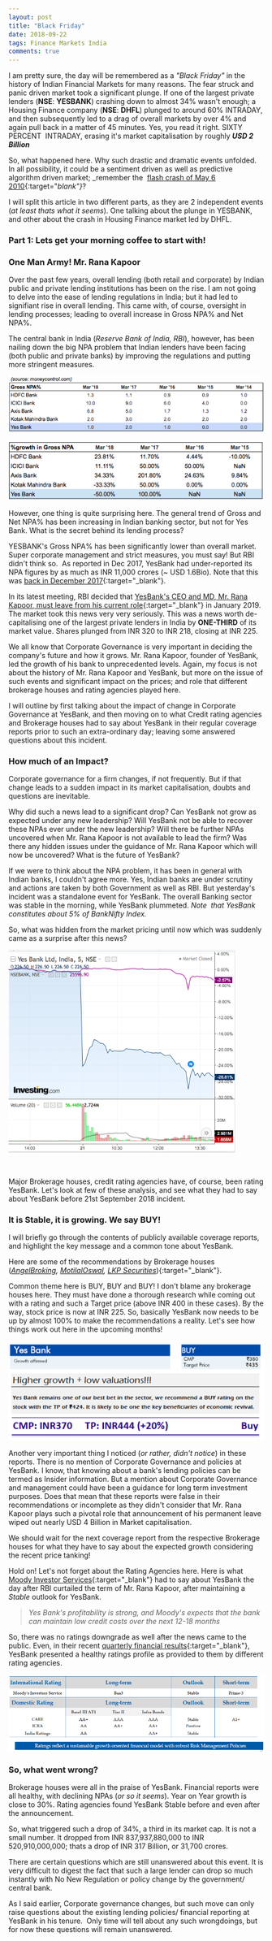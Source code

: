 ```yaml
---
layout: post
title: "Black Friday"
date: 2018-09-22
tags: Finance Markets India 
comments: true
---
```


I am pretty sure, the day will be remembered as a _"Black Friday"_ in the history of Indian Financial Markets for many reasons. The fear struck and panic driven market took a significant plunge. If one of the largest private lenders (**NSE**: **YESBANK**) crashing down to almost 34% wasn't enough; a Housing Finance company (**NSE**: **DHFL**) plunged to around 60% INTRADAY, and then subsequently led to a drag of overall markets by over 4% and again pull back in a matter of 45 minutes. Yes, you read it right. SIXTY PERCENT  INTRADAY, erasing it's market capitalisation by roughly _**USD 2 Billion**_

So, what happened here. Why such drastic and dramatic events unfolded. In all possibility, it could be a sentiment driven as well as predictive algorithm driven market; _remember the  [flash crash of May 6 2010](https://en.m.wikipedia.org/wiki/2010_Flash_Crash?wprov=sfla1){:target="_blank"}_?

I will split this article in two different parts, as they are 2 independent events (_at least thats what it seems_). One talking about the plunge in YESBANK, and other about the crash in Housing Finance market led by DHFL.

### Part 1: Lets get your morning coffee to start with!


### One Man Army! Mr. Rana Kapoor

Over the past few years, overall lending (both retail and corporate) by Indian public and private lending institutions has been on the rise. I am not going to delve into the ease of lending regulations in India; but it had led to signifiant rise in overall lending. This came with, of course, oversight in lending processes; leading to overall increase in Gross NPA% and Net NPA%.

The central bank in India (_Reserve Bank of India, RBI_), however, has been nailing down the big NPA problem that Indian lenders have been facing (both public and private banks) by improving the regulations and putting more stringent measures.

<p> 
<img src="/data/pics/2018/09/screen-shot-2018-09-22-at-11-21-22-am.png" alt="Gross NPA" text-align="left" />
</p>

<p> 
<img src="/data/pics/2018/09/screen-shot-2018-09-22-at-11-21-37-am.png" alt="Gross NPA growth" text-align="left" />
</p>

However, one thing is quite surprising here. The general trend of Gross and Net NPA% has been increasing in Indian banking sector, but not for Yes Bank. What is the secret behind its lending process?

YESBANK's Gross NPA% has been significantly lower than overall market. Super corporate management and strict measures, you must say! But RBI didn't think so.  As reported in Dec 2017, YesBank had under-reported its NPA figures by as much as INR 11,000 crores (~ USD 1.6Bio). Note that this was [back in December 2017](https://www.thehindubusinessline.com/money-and-banking/massive-npa-underreporting-rbi-says-no-rules-changed/article9984389.ece){:target="_blank"}.

In its latest meeting, RBI decided that [YesBank's CEO and MD, Mr. Rana Kapoor, must leave from his current role](https://www.bloombergquint.com/business/2018/09/19/rbi-gives-yes-banks-rana-kapoor-only-three-more-months-as-md-and-ceo){:target="_blank"} in January 2019\. The market took this news very very seriously. This was a news worth de-capitalising one of the largest private lenders in India by __ONE-THIRD__ of its market value. Shares plunged from INR 320 to INR 218, closing at INR 225.

We all know that Corporate Governance is very important in deciding the company's future and how it grows. Mr. Rana Kapoor, founder of YesBank, led the growth of his bank to unprecedented levels. Again, my focus is not about the history of Mr. Rana Kapoor and YesBank, but more on the issue of such events and significant impact on the prices; and role that different brokerage houses and rating agencies played here.

I will outline by first talking about the impact of change in Corporate Governance at YesBank, and then moving on to what Credit rating agencies and Brokerage houses had to say about YesBank in their regular coverage reports prior to such an extra-ordinary day; leaving some answered questions about this incident.

### How much of an Impact?

Corporate governance for a firm changes, if not frequently. But if that change leads to a sudden impact in its market capitalisation, doubts and questions are inevitable.

Why did such a news lead to a significant drop? Can YesBank not grow as expected under any new leadership? Will YesBank not be able to recover these NPAs ever under the new leadership? Will there be further NPAs uncovered when Mr. Rana Kapoor is not available to lead the firm? Was there any hidden issues under the guidance of Mr. Rana Kapoor which will now be uncovered? What is the future of YesBank?

If we were to think about the NPA problem, it has been in general with Indian banks, I couldn't agree more. Yes, Indian banks are under scrutiny and actions are taken by both Government as well as RBI. But yesterday's incident was a standalone event for YesBank. The overall Banking sector was stable in the morning, while YesBank plummeted. _Note  that YesBank constitutes about 5% of BankNifty Index._

So, what was hidden from the market pricing until now which was suddenly came as a surprise after this news?

<p class="aligncenter"> 
<img src="/data/pics/2018/09/screen-shot-2018-09-22-at-4-40-25-pm.png" alt="Nifty vs YesBank" height="400" />
</p>
 


Major Brokerage houses, credit rating agencies have, of course, been rating YesBank. Let's look at few of these analysis, and see what they had to say about YesBank before 21st September 2018 incident.

### It is Stable, it is growing. We say BUY!

I will briefly go through the contents of publicly available coverage reports, and highlight the key message and a common tone about YesBank.

Here are some of the recommendations by Brokerage houses (_[AngelBroking](http://web.angelbackoffice.com/research/archives/fundamental/company_reports/AngelBrokingResearch_YES%20Bank_IC_180718.pdf), [MotilalOswal](https://www.motilaloswal.com/site/rreports/636682807903819202.pdf), [LKP Securities](http://www.lkpsec.com/Admin/Research/636540368816243897YesBank_IC_LKP_Feb_18.pdf)_){:target="_blank"}.

Common theme here is BUY, BUY and BUY! I don't blame any brokerage houses here. They must have done a thorough research while coming out with a rating and such a Target price (above INR 400 in these cases). By the way, stock price is now at INR 225. So, basically YesBank now needs to be up by almost 100% to make the recommendations a reality. Let's see how things work out here in the upcoming months!

<p class="aligncenter"> 
<img src="/data/pics/2018/09/screen-shot-2018-09-22-at-5-13-05-pm.png" alt="Market recommendations"/>
</p>



Another very important thing I noticed (_or rather, didn't notice_) in these reports. There is no mention of Corporate Governance and policies at YesBank. I know, that knowing about a bank's lending policies can be termed as Insider information. But a mention about Corporate Governance and management could have been a guidance for long term investment purposes. Does that mean that these reports were false in their recommendations or incomplete as they didn't consider that Mr. Rana Kapoor plays such a pivotal role that announcement of his permanent leave wiped out nearly USD 4 Billion in Market capitalisation.

We should wait for the next coverage report from the respective Brokerage houses for what they have to say about the expected growth considering the recent price tanking!

Hold on! Let's not forget about the Rating Agencies here. Here is what [Moody Investor Services](https://economictimes.indiatimes.com/markets/stocks/news/moodys-affirms-yes-banks-ratings-outlook-stable/articleshow/65884512.cms){:target="_blank"} had to say about YesBank the day after RBI curtailed the term of Mr. Rana Kapoor, after maintaining a _Stable_ outlook for YesBank.

> _Yes Bank's profitability is strong, and Moody's expects that the bank can maintain low credit costs over the next 12-18 months_

So, there was no ratings downgrade as well after the news came to the public. Even, in their recent [quarterly financial results](https://www.yesbank.in/pdf/q1fy18_19_statutory_release_pdf){:target="_blank"}, YesBank presented a healthy ratings profile as provided to them by different rating agencies.

<p class="aligncenter"> 
<img src="/data/pics/2018/09/screen-shot-2018-09-22-at-5-56-30-pm.png" alt="Credit ratings"/>
</p>


### So, what went wrong?

Brokerage houses were all in the praise of YesBank. Financial reports were all healthy, with declining NPAs (_or so it seems_). Year on Year growth is close to 30%. Rating agencies found YesBank Stable before and even after the announcement.

So, what triggered such a drop of 34%, a third in its market cap. It is not a small number. It dropped from INR 837,937,880,000 to INR 520,910,000,000; thats a drop of INR 317 Billion, or 31,700 crores.

There are certain questions which are still unanswered about this event. It is very difficult to digest the fact that such a large lender can drop so much instantly with No New Regulation or policy change by the government/ central bank.

As I said earlier, Corporate governance changes, but such move can only raise questions about the existing lending policies/ financial reporting at YesBank in his tenure.  Only time will tell about any such wrongdoings, but for now these questions will remain unanswered.






